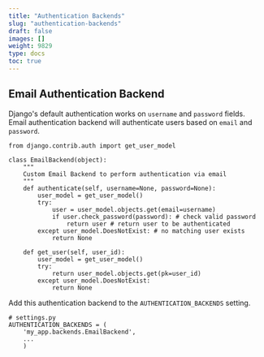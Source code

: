 ```yaml
---
title: "Authentication Backends"
slug: "authentication-backends"
draft: false
images: []
weight: 9829
type: docs
toc: true
---
```


## Email Authentication Backend
Django's default authentication works on `username` and `password` fields. Email authentication backend will authenticate users based on `email` and `password`.

    from django.contrib.auth import get_user_model

    class EmailBackend(object):
        """
        Custom Email Backend to perform authentication via email
        """
        def authenticate(self, username=None, password=None):
            user_model = get_user_model() 
            try:
                user = user_model.objects.get(email=username)
                if user.check_password(password): # check valid password
                    return user # return user to be authenticated
            except user_model.DoesNotExist: # no matching user exists 
                return None 
    
        def get_user(self, user_id):
            user_model = get_user_model() 
            try:
                return user_model.objects.get(pk=user_id)
            except user_model.DoesNotExist:
                return None

Add this authentication backend to the `AUTHENTICATION_BACKENDS` setting. 

    # settings.py
    AUTHENTICATION_BACKENDS = (
        'my_app.backends.EmailBackend', 
        ... 
        )


